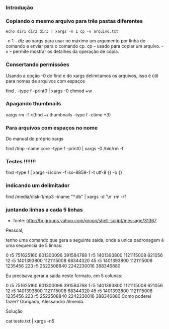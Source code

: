 ### Introdução

### Copiando o mesmo arquivo para três pastas diferentes

    echo dir1 dir2 dir3 | xargs -n 1 cp -v arquivo.txt

 -n 1 – diz ao xargs para usar no máximo um argumento por linha de comando e enviar para o comando cp.
cp – usado para copiar um arquivo.
-v – permite mostrar os detalhes da operação de cópia.

### Consertando permissões
Usando a opção -0 do find e do xargs delimitamos os arquivos, isso
é útil para nomes de arquivos com espaços

find . -type f -print0 | xargs -0 chmod +w


### Apagando thumbnails

 xargs rm -f <(find ~/.thumbnails -type f -ctime +3)


### Para arquivos com espaços no nome
Do manual do próprio xargs

find /tmp -name core -type f -print0 | xargs -0 /bin/rm -f


### Testes !!!!!!!

find -type f | xargs -i iconv -f iso-8859-1 -t utf-8 {} -o {}


### indicando um delimitador

find /media/disk-1/mp3 -iname "*.db" | xargs -d '\n' rm -rf

### juntando linhas a cada 5 linhas
* fonte: http://br.groups.yahoo.com/group/shell-script/message/31367

Pessoal,

tenho uma comando que gera a seguinte saida, onde a unica padronagem é uma
sequencia de 5 linhas:

0
r5
751625160
601300096
391584768
1
r5
1401393800
1121115008
621056
12
r5
1401393800
1121115008
68344320
45
r5
1401393800
1121115008
1235456
223
r5
2522508840
2242230016
388346880

Eu precisava gerar a saida neste formato, em 5 colunas:

0 r5 751625160 601300096 391584768
1 r5 1401393800 1121115008 621056
12 r5 1401393800 1121115008 68344320
45 r5 1401393800 1121115008 1235456
223 r5 2522508840 2242230016 388346880
Como poderei fazer?
Obrigado,
Alessandro Almeida.

Solução

cat teste.txt | xargs -n5

